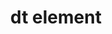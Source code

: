 ---
{
  "title": "dt element",
  "description": "Description list - term element. See [the `dl` element](/tech/html/dl_element) for more information.",
  "category": "html",
  "keywords": [
    "dt element"
  ],
  "last_test_date": "2018-09-05",
  "test_results_url": "https://a11ysupport.io/tech/html/dt_element",
  "test_url": "https://a11ysupport.io/tech/html/dt_element",
  "stats": {
    "jaws": {
      "chrome": {
        "85": "a"
      },
      "ie": {
        "11.134": "a"
      },
      "firefox": {
        "80": "a"
      }
    },
    "narrator": {
      "edge": {
        "85": "n"
      }
    },
    "nvda": {
      "chrome": {
        "85": "a"
      },
      "firefox": {
        "80": "a"
      }
    },
    "orca": {
      "firefox": {
        "80": "n"
      }
    },
    "talkback": {
      "and_chr": {
        "85": "u"
      }
    },
    "vo_ios": {
      "ios_saf": {
        "14": "a"
      }
    },
    "vo_macos": {
      "safari": {
        "14.0": "a"
      }
    }
  },
  "links": {
    "WHATWG HTML spec for the dt element": "https://html.spec.whatwg.org/#the-dd-element",
    "HTML AAM for the dt element": "https://w3c.github.io/html-aam/#el-dt"
  }
}
---